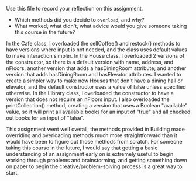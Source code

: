 Use this file to record your reflection on this assignment.

- Which methods did you decide to `overload`, and why?
- What worked, what didn't, what advice would you give someone taking this course in the future?

In the Cafe class, I overloaded the sellCoffee() and restock() methods to have versions where input is not needed, and the class uses default values to make interaction simpler. 
In the House class, I overloaded 2 versions of the constructor, so there is a default version with name, address, and nFloors; another version that adds a hasDiningRoom attribute; and another version that adds hasDiningRoom and hasElevator attributes. I wanted to create a simpler way to make new Houses that don't have a dining hall or elevator, and the default constructor uses a value of false unless specified otherwise. 
In the Library class, I overloaded the constructor to have a version that does not require an nFloors input. I also overloaded the printCollection() method, creating a version that uses a Boolean "available" value, so it will print all available books for an input of "true" and all checked out books for an input of "false". 

This assignment went well overall, the methods provided in Building made overriding and overloading methods much more straightforward than it would have been to figure out those methods from scratch. For someone taking this course in the future, I would say that getting a basic understanding of an assignment early on is extremely useful to begin working through problems and brainstorming, and getting something down on paper to begin the creative/problem-solving process is a great way to start. 